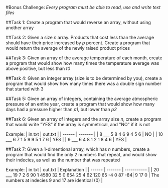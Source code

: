 #Bonus Challenge:
*Every program must be able to read, use and write text files*

##Task 1:
Create a program that would reverse an array, without using another array

##Task 2:
Given a size *n* array. Products that cost less than the average should have their price increased by *p* percent. Create a program that would return the average of the newly raised product prices

##Task 3:
Given an array of the average temperature of each month, create a program that would show how many times the temperature average was above positive, but less than *t0*

##Task 4:
Given an integer array (size is to be determined by you), create a program that would show how many times there was a double sign number that started with 3 

##Task 5:
Given an array of integers, containing the average atmospheric pressure of an entire year, create a program that would show how many days had a pressure higher than *p1*, but lower than *p2*

##Task 6:
Given an array of integers and the array size *n*, create a program that would write "YES" if the array is symmetrical, and "NO" if it is not

Example:
| in.txt | out.txt |
| ------ | ------- |
| 8 ___ 5 8 4 6 9 4 5 6 | NO |
| 10 ___  6 7 1 5 9 9 5 1 7 6 | YES |
| 9 ___  6 4 8 1 2 1 8 4 6 | YES |

##Task 7:
Given a 1-dimentional array, which has *n* numbers, create a program that would find the only 2 numbers that repeat, and would show their indecies, as well as the number that was repeated

Example:
| in.txt | out.txt | Explanation |
| ------ | ------- | ----------- |
| 20 ___ 19 7 2 6 90 1 4580 32 5 0 654 25 4 62 120 65 -4 0 87 -84| 9 17 0 | The numbers at indecies 9 and 17 are identical (0) |
